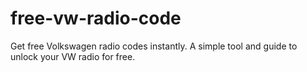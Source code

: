 # free-vw-radio-code
Get free Volkswagen radio codes instantly. A simple tool and guide to unlock your VW radio for free.
